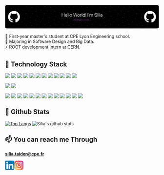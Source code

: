 <!-- ## 👋 Hello World, this is Silia -->
<img src="https://raw.githubusercontent.com/siliataider/siliataider/main/images/github_header.png"/>
<!-- ![Visitors](https://visitor-badge.glitch.me/badge?page_id=siliataider.siliataider) -->

💬 First-year master's student at CPE Lyon Engineering school.  
🔭 Majoring in Software Design and Big Data.  
⚡ ROOT development intern at CERN. 

<!--- 
  <img height="180em" src="https://github-readme-stats.vercel.app/api?username=siliataider&show_icons=true&hide_border=true&&count_private=true&include_all_commits=true" />
--->
## 💼 Technology Stack

![](https://img.shields.io/badge/Code-C-informational?style=flat&logo=C&color=61DAFB)
![](https://img.shields.io/badge/Code-SQL-informational?style=flat&logo=SQL&color=336791)
![](https://img.shields.io/badge/Code-C++-informational?style=flat&logo=Cpp&color=764ABC)
![](https://img.shields.io/badge/Code-Python-informational?style=flat&logo=Python&color=003B57)
![](https://img.shields.io/badge/Code-JavaScript-informational?style=flat&logo=JavaScript&color=F7DF1E)
![](https://img.shields.io/badge/Code-HTML5-informational?style=flat&logo=HTML5&color=E34F26)
![](https://img.shields.io/badge/Code-Java-informational?style=flat&logo=Java&color=CC342D)
![](https://img.shields.io/badge/Code-Matlab-informational?style=flat&logo=Matlab&color=CC0000)
![](https://img.shields.io/badge/Code-PHP-informational?style=flat&logo=PHP&color=F7DF1E)
![](https://img.shields.io/badge/Code-Bash-informational?style=flat&logo=Bash&color=003B57)
![](https://img.shields.io/badge/Code-VHDL-informational?style=flat&logo=VHDL&color=DB7093)
![](https://img.shields.io/badge/Code-Assembly-informational?style=flat&logo=Assembly&color=0081CB)

![](https://img.shields.io/badge/Style-Bootstrap-informational?style=flat&logo=Bootstrap&color=7952B3)
![](https://img.shields.io/badge/Style-CSS3-informational?style=flat&logo=CSS3&color=1572B6)

![](https://img.shields.io/badge/Tools-Git-informational?style=flat&logo=Git&color=F05032)
![](https://img.shields.io/badge/Tools-Springboot-informational?style=flat&logo=Springboot&color=DBE093)
![](https://img.shields.io/badge/Tools-Qt-informational?style=flat&logo=Qt&color=FF9C37)
![](https://img.shields.io/badge/Tools-Postman-informational?style=flat&logo=Postman&color=FF6C37)
![](https://img.shields.io/badge/Tools-GitHub-informational?style=flat&logo=GitHub&color=181717)
![](https://img.shields.io/badge/Tools-Eclipse-informational?style=flat&logo=Eclipse&color=F24E1E)
![](https://img.shields.io/badge/Tools-Jupyter-informational?style=flat&logo=Jupyter&color=CB3837)
![](https://img.shields.io/badge/Tools-PostgreSQL-informational?style=flat&logo=PostgreSQL&color=336791)
![](https://img.shields.io/badge/Tools-MySQL-informational?style=flat&logo=MySQL&color=736791)
![](https://img.shields.io/badge/Tools-MongoDB-informational?style=flat&logo=MongoDB&color=E367C1)
![](https://img.shields.io/badge/Tools-Simulink-informational?style=flat&logo=Simulink&color=2C8EBB)
![](https://img.shields.io/badge/Tools-Labview-informational?style=flat&logo=Labview&color=003B57)
![](https://img.shields.io/badge/Tools-LTSpice-informational?style=flat&logo=LTSpice&color=DB7093)

<!---  ![visitors](https://visitor-badge.glitch.me/badge?page_id=page.id) --->
<!---  (https://github.com/anuraghazra/github-readme-stats) --->

## :small_red_triangle: Github Stats
[![Top Langs](https://github-readme-stats.vercel.app/api/top-langs/?username=siliataider&theme=github_dark&layout=compact)](https://github.com/siliataider)
![Silia's github stats](https://github-readme-stats.vercel.app/api?username=siliataider&theme=github_dark&show_icons=true&hide=stars,prs,issues)

## 📫 You can reach me Through
**silia.taider@cpe.fr**

<!-- ### 😄 Or more casually on -->

<a href="https://www.linkedin.com/in/silia-taider-021538176/"><img align="left" src="https://raw.githubusercontent.com/siliataider/siliataider/main/images/linkedin.svg" alt="Silia TAIDER | LinkedIn" width="30px"/></a>
<a href="https://instagram.com/silia_taider"><img align="left" src="https://raw.githubusercontent.com/siliataider/siliataider/main/images/instagram.svg" alt="Silia TAIDER | Instagram" width="30px"/></a><br/>

